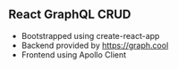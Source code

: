 ## React GraphQL CRUD

- Bootstrapped using create-react-app
- Backend provided by https://graph.cool
- Frontend using Apollo Client

